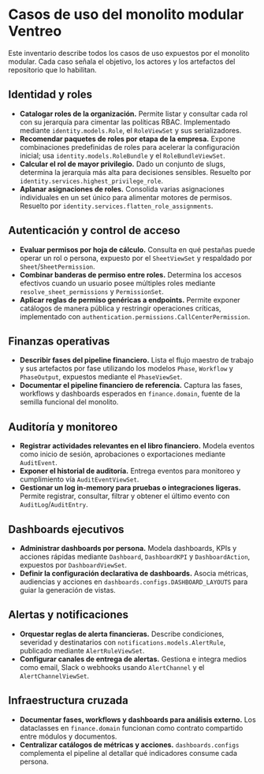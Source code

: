 # Casos de uso del monolito modular Ventreo

Este inventario describe todos los casos de uso expuestos por el monolito modular. Cada caso señala el objetivo, los actores y los artefactos del repositorio que lo habilitan.

## Identidad y roles

- **Catalogar roles de la organización.** Permite listar y consultar cada rol con su jerarquía para cimentar las políticas RBAC. Implementado mediante `identity.models.Role`, el `RoleViewSet` y sus serializadores. 
- **Recomendar paquetes de roles por etapa de la empresa.** Expone combinaciones predefinidas de roles para acelerar la configuración inicial; usa `identity.models.RoleBundle` y el `RoleBundleViewSet`. 
- **Calcular el rol de mayor privilegio.** Dado un conjunto de slugs, determina la jerarquía más alta para decisiones sensibles. Resuelto por `identity.services.highest_privilege_role`. 
- **Aplanar asignaciones de roles.** Consolida varias asignaciones individuales en un set único para alimentar motores de permisos. Resuelto por `identity.services.flatten_role_assignments`. 

## Autenticación y control de acceso

- **Evaluar permisos por hoja de cálculo.** Consulta en qué pestañas puede operar un rol o persona, expuesto por el `SheetViewSet` y respaldado por `Sheet`/`SheetPermission`. 
- **Combinar banderas de permiso entre roles.** Determina los accesos efectivos cuando un usuario posee múltiples roles mediante `resolve_sheet_permissions` y `PermissionSet`. 
- **Aplicar reglas de permiso genéricas a endpoints.** Permite exponer catálogos de manera pública y restringir operaciones críticas, implementado con `authentication.permissions.CallCenterPermission`. 

## Finanzas operativas

- **Describir fases del pipeline financiero.** Lista el flujo maestro de trabajo y sus artefactos por fase utilizando los modelos `Phase`, `Workflow` y `PhaseOutput`, expuestos mediante el `PhaseViewSet`. 
- **Documentar el pipeline financiero de referencia.** Captura las fases, workflows y dashboards esperados en `finance.domain`, fuente de la semilla funcional del monolito. 

## Auditoría y monitoreo

- **Registrar actividades relevantes en el libro financiero.** Modela eventos como inicio de sesión, aprobaciones o exportaciones mediante `AuditEvent`. 
- **Exponer el historial de auditoría.** Entrega eventos para monitoreo y cumplimiento vía `AuditEventViewSet`. 
- **Gestionar un log in-memory para pruebas o integraciones ligeras.** Permite registrar, consultar, filtrar y obtener el último evento con `AuditLog`/`AuditEntry`. 

## Dashboards ejecutivos

- **Administrar dashboards por persona.** Modela dashboards, KPIs y acciones rápidas mediante `Dashboard`, `DashboardKPI` y `DashboardAction`, expuestos por `DashboardViewSet`. 
- **Definir la configuración declarativa de dashboards.** Asocia métricas, audiencias y acciones en `dashboards.configs.DASHBOARD_LAYOUTS` para guiar la generación de vistas. 

## Alertas y notificaciones

- **Orquestar reglas de alerta financieras.** Describe condiciones, severidad y destinatarios con `notifications.models.AlertRule`, publicado mediante `AlertRuleViewSet`. 
- **Configurar canales de entrega de alertas.** Gestiona e integra medios como email, Slack o webhooks usando `AlertChannel` y el `AlertChannelViewSet`. 

## Infraestructura cruzada

- **Documentar fases, workflows y dashboards para análisis externo.** Los dataclasses en `finance.domain` funcionan como contrato compartido entre módulos y documentos. 
- **Centralizar catálogos de métricas y acciones.** `dashboards.configs` complementa el pipeline al detallar qué indicadores consume cada persona. 
